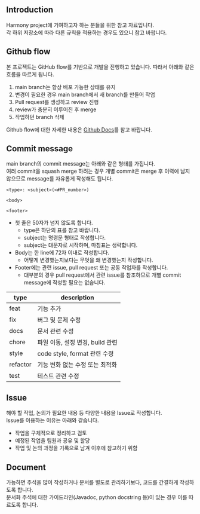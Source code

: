 ## Introduction
Harmony project에 기여하고자 하는 분들을 위한 참고 자료입니다.  
각 하위 저장소에 따라 다른 규칙을 적용하는 경우도 있으니 참고 바랍니다.

## Github flow
본 프로젝트는 GitHub flow를 기반으로 개발을 진행하고 있습니다.
따라서 아래와 같은 흐름을 따르게 됩니다.
1. main branch는 항상 배포 가능한 상태를 유지
1. 변경이 필요한 경우 main branch에서 새 branch를 만들어 작업
1. Pull request를 생성하고 review 진행
1. review가 충분히 이루어진 후 merge
1. 작업하던 branch 삭제

Github flow에 대한 자세한 내용은 [Github Docs](https://docs.github.com/en/get-started/quickstart/github-flow)를 참고 바랍니다.

## Commit message
main branch의 commit message는 아래와 같은 형태를 가집니다.  
여러 commit을 squash merge 하려는 경우 개별 commit은 merge 후 이력에 남지 않으므로 message를 자유롭게 작성해도 됩니다.
```
<type>: <subject>(<#PR_number>)

<body>

<footer>
```
- 첫 줄은 50자가 넘지 않도록 합니다.
  + type은 하단의 표를 참고 바랍니다.
  + subject는 명령문 형태로 작성합니다.
  + subject는 대문자로 시작하며, 마침표는 생략합니다.
- Body는 한 line에 72자 이내로 작성합니다.
  + 어떻게 변경했는지보다는 무엇을 왜 변경했는지 작성합니다.
- Footer에는 관련 issue, pull request 또는 공동 작업자를 작성합니다.
  + 대부분의 경우 pull request에서 관련 issue를 참조하므로 개별 commit message에 작성할 필요는 없습니다.

type | description
-- | --
feat | 기능 추가
fix | 버그 및 문제 수정
docs | 문서 관련 수정
chore | 파일 이동, 설정 변경, build 관련
style | code style, format 관련 수정
refactor | 기능 변화 없는 수정 또는 최적화
test | 테스트 관련 수정

## Issue
해야 할 작업, 논의가 필요한 내용 등 다양한 내용을 Issue로 작성합니다.  
Issue를 이용하는 이유는 아래와 같습니다.
- 작업을 구체적으로 정리하고 검토
- 예정된 작업을 팀원과 공유 및 할당
- 작업 및 논의 과정을 기록으로 남겨 이후에 참고하기 위함

## Document
가능하면 주석을 많이 작성하거나 문서를 별도로 관리하기보다, 코드를 간결하게 작성하도록 합니다.  
문서화 주석에 대한 가이드라인(Javadoc, python docstring 등)이 있는 경우 이를 따르도록 합니다.
